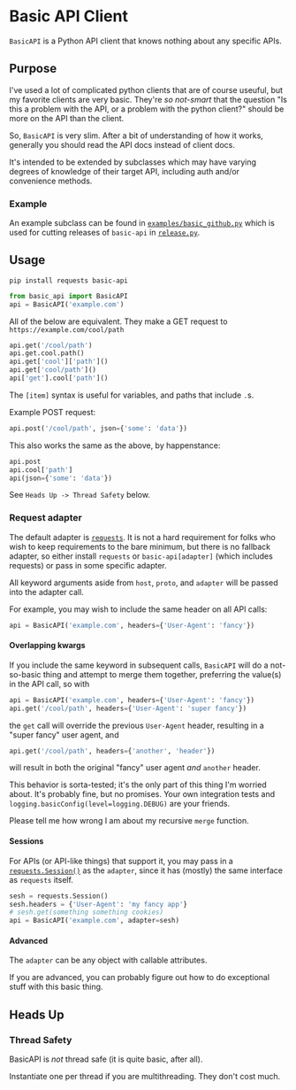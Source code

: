 # Basic API Client

`BasicAPI` is a Python API client that knows nothing about any specific APIs.

## Purpose

I've used a lot of complicated python clients that are of course useuful,
but my favorite clients are very basic.  They're _so not-smart_ that the question
"Is this a problem with the API, or a problem with the python client?"
should be more on the API than the client.

So, `BasicAPI` is very slim.  After a bit of understanding of how it works,
generally you should read the API docs instead of client docs.

It's intended to be extended by subclasses which may have varying degrees
of knowledge of their target API, including auth and/or convenience methods.

### Example

An example subclass can be found in
[`examples/basic_github.py`](examples/basic_github.py)
which is used for cutting releases of `basic-api` in
[`release.py`](release.py).

## Usage

```
pip install requests basic-api
```

```python
from basic_api import BasicAPI
api = BasicAPI('example.com')
```

All of the below are equivalent.
They make a GET request to `https://example.com/cool/path`

```python
api.get('/cool/path')
api.get.cool.path()
api.get['cool']['path']()
api.get['cool/path']()
api['get'].cool['path']()
```

The `[item]` syntax is useful for variables, and paths that include `.`s.

Example POST request:

```python
api.post('/cool/path', json={'some': 'data'})
```

This also works the same as the above, by happenstance:

```python
api.post
api.cool['path']
api(json={'some': 'data'})
```

See `Heads Up -> Thread Safety` below.

### Request adapter

The default adapter is [`requests`](https://requests.readthedocs.io/).
It is not a hard requirement for folks who wish to keep requirements to the bare minimum,
but there is no fallback adapter, so either install `requests`
or `basic-api[adapter]` (which includes requests) or pass in some specific adapter.

All keyword arguments aside from `host`, `proto`, and `adapter`
will be passed into the adapter call.

For example, you may wish to include the same header on all API calls:

```python
api = BasicAPI('example.com', headers={'User-Agent': 'fancy'})
```

#### Overlapping kwargs

If you include the same keyword in subsequent calls,
`BasicAPI` will do a not-so-basic thing and attempt to merge them together,
preferring the value(s) in the API call, so with

```python
api = BasicAPI('example.com', headers={'User-Agent': 'fancy'})
api.get('/cool/path', headers={'User-Agent': 'super fancy'})
```

the `get` call will override the previous `User-Agent` header,
resulting in a "super fancy" user agent, and

```python
api.get('/cool/path', headers={'another', 'header'})
```

will result in both the original "fancy" user agent _and_ `another` header.

This behavior is sorta-tested; it's the only part of this thing I'm worried about.
It's probably fine, but no promises.  Your own integration tests
and `logging.basicConfig(level=logging.DEBUG)` are your friends.

Please tell me how wrong I am about my recursive `merge` function.

#### Sessions

For APIs (or API-like things) that support it, you may pass in a
[`requests.Session()`](https://2.python-requests.org/en/master/user/advanced/#session-objects)
as the `adapter`, since it has (mostly) the same interface as `requests` itself.

```python
sesh = requests.Session()
sesh.headers = {'User-Agent': 'my fancy app'}
# sesh.get(something something cookies)
api = BasicAPI('example.com', adapter=sesh)
```

#### Advanced

The `adapter` can be any object with callable attributes.

If you are advanced, you can probably figure out how to do exceptional stuff with this basic thing.

## Heads Up

### Thread Safety

BasicAPI is _not_ thread safe (it is quite basic, after all).

Instantiate one per thread if you are multithreading.
They don't cost much.
